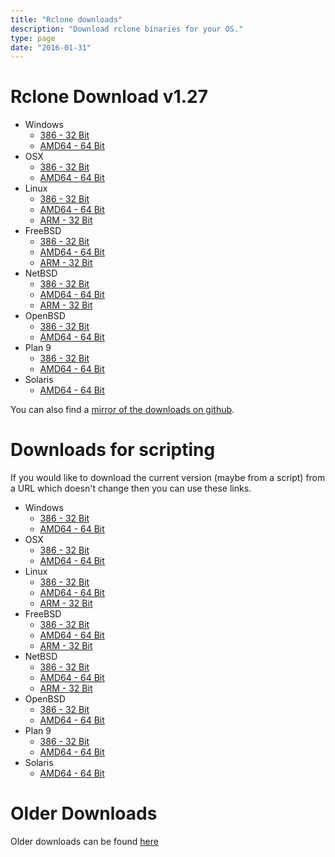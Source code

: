 ```yaml
---
title: "Rclone downloads"
description: "Download rclone binaries for your OS."
type: page
date: "2016-01-31"
---
```


Rclone Download v1.27
=====================

  * Windows
    * [386 - 32 Bit](http://downloads.rclone.org/rclone-v1.27-windows-386.zip)
    * [AMD64 - 64 Bit](http://downloads.rclone.org/rclone-v1.27-windows-amd64.zip)
  * OSX
    * [386 - 32 Bit](http://downloads.rclone.org/rclone-v1.27-osx-386.zip)
    * [AMD64 - 64 Bit](http://downloads.rclone.org/rclone-v1.27-osx-amd64.zip)
  * Linux
    * [386 - 32 Bit](http://downloads.rclone.org/rclone-v1.27-linux-386.zip)
    * [AMD64 - 64 Bit](http://downloads.rclone.org/rclone-v1.27-linux-amd64.zip)
    * [ARM - 32 Bit](http://downloads.rclone.org/rclone-v1.27-linux-arm.zip)
  * FreeBSD
    * [386 - 32 Bit](http://downloads.rclone.org/rclone-v1.27-freebsd-386.zip)
    * [AMD64 - 64 Bit](http://downloads.rclone.org/rclone-v1.27-freebsd-amd64.zip)
    * [ARM - 32 Bit](http://downloads.rclone.org/rclone-v1.27-freebsd-arm.zip)
  * NetBSD
    * [386 - 32 Bit](http://downloads.rclone.org/rclone-v1.27-netbsd-386.zip)
    * [AMD64 - 64 Bit](http://downloads.rclone.org/rclone-v1.27-netbsd-amd64.zip)
    * [ARM - 32 Bit](http://downloads.rclone.org/rclone-v1.27-netbsd-arm.zip)
  * OpenBSD
    * [386 - 32 Bit](http://downloads.rclone.org/rclone-v1.27-openbsd-386.zip)
    * [AMD64 - 64 Bit](http://downloads.rclone.org/rclone-v1.27-openbsd-amd64.zip)
  * Plan 9
    * [386 - 32 Bit](http://downloads.rclone.org/rclone-v1.27-plan9-386.zip)
    * [AMD64 - 64 Bit](http://downloads.rclone.org/rclone-v1.27-plan9-amd64.zip)
  * Solaris
    * [AMD64 - 64 Bit](http://downloads.rclone.org/rclone-v1.27-solaris-amd64.zip)

You can also find a [mirror of the downloads on github](https://github.com/ncw/rclone/releases/tag/v1.27).

Downloads for scripting
=======================

If you would like to download the current version (maybe from a
script) from a URL which doesn't change then you can use these links.

  * Windows
    * [386 - 32 Bit](http://downloads.rclone.org/rclone-current-windows-386.zip)
    * [AMD64 - 64 Bit](http://downloads.rclone.org/rclone-current-windows-amd64.zip)
  * OSX
    * [386 - 32 Bit](http://downloads.rclone.org/rclone-current-osx-386.zip)
    * [AMD64 - 64 Bit](http://downloads.rclone.org/rclone-current-osx-amd64.zip)
  * Linux
    * [386 - 32 Bit](http://downloads.rclone.org/rclone-current-linux-386.zip)
    * [AMD64 - 64 Bit](http://downloads.rclone.org/rclone-current-linux-amd64.zip)
    * [ARM - 32 Bit](http://downloads.rclone.org/rclone-current-linux-arm.zip)
  * FreeBSD
    * [386 - 32 Bit](http://downloads.rclone.org/rclone-current-freebsd-386.zip)
    * [AMD64 - 64 Bit](http://downloads.rclone.org/rclone-current-freebsd-amd64.zip)
    * [ARM - 32 Bit](http://downloads.rclone.org/rclone-current-freebsd-arm.zip)
  * NetBSD
    * [386 - 32 Bit](http://downloads.rclone.org/rclone-current-netbsd-386.zip)
    * [AMD64 - 64 Bit](http://downloads.rclone.org/rclone-current-netbsd-amd64.zip)
    * [ARM - 32 Bit](http://downloads.rclone.org/rclone-current-netbsd-arm.zip)
  * OpenBSD
    * [386 - 32 Bit](http://downloads.rclone.org/rclone-current-openbsd-386.zip)
    * [AMD64 - 64 Bit](http://downloads.rclone.org/rclone-current-openbsd-amd64.zip)
  * Plan 9
    * [386 - 32 Bit](http://downloads.rclone.org/rclone-current-plan9-386.zip)
    * [AMD64 - 64 Bit](http://downloads.rclone.org/rclone-current-plan9-amd64.zip)
  * Solaris
    * [AMD64 - 64 Bit](http://downloads.rclone.org/rclone-current-solaris-amd64.zip)

Older Downloads
==============

Older downloads can be found [here](http://downloads.rclone.org/)
